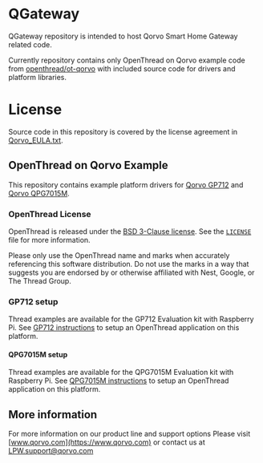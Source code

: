 # QGateway

QGateway repository is intended to host Qorvo Smart Home Gateway related code. 

Currently repository contains only OpenThread on Qorvo example code from [openthread/ot-qorvo](https://github.com/openthread/ot-qorvo) with included source code for drivers and platform libraries.

# License

Source code in this repository is covered by the license agreement in [Qorvo_EULA.txt](Qorvo_EULA.txt).

## OpenThread on Qorvo Example

This repository contains example platform drivers for [Qorvo GP712](https://www.qorvo.com/products/p/GP712) and [Qorvo QPG7015M](https://www.qorvo.com/products/p/QPG7015M).

### OpenThread License

OpenThread is released under the [BSD 3-Clause license](https://github.com/openthread/ot-qorvo/blob/main/LICENSE). See the [`LICENSE`](https://github.com/openthread/ot-qorvo/blob/main/LICENSE) file for more information.

Please only use the OpenThread name and marks when accurately referencing this software distribution. Do not use the marks in a way that suggests you are endorsed by or otherwise affiliated with Nest, Google, or The Thread Group.

### GP712 setup

Thread examples are available for the GP712 Evaluation kit with Raspberry Pi. See [GP712 instructions](Documents/Guides/user_manual_ot_gp712.md) to setup an OpenThread application on this platform.

#### QPG7015M setup

Thread examples are available for the QPG7015M Evaluation kit with Raspberry Pi. See [QPG7015M instructions](Documents/Guides/user_manual_ot_qpg7015M.md) to setup an OpenThread application on this platform.

## More information

For more information on our product line and support options
Please visit [www.qorvo.com](https://www.qorvo.com) or contact us at <LPW.support@qorvo.com>
